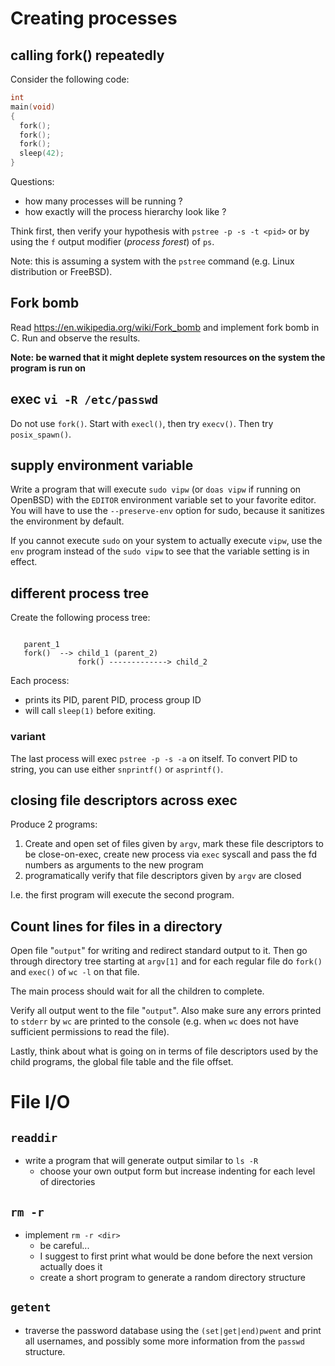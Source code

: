 # Creating processes

## calling fork() repeatedly

Consider the following code:
```C
int
main(void)
{
  fork();
  fork();
  fork();
  sleep(42);
}
```

Questions:
  - how many processes will be running ?
  - how exactly will the process hierarchy look like ?

Think first, then verify your hypothesis with `pstree -p -s -t <pid>` or by using the `f` output modifier (*process forest*) of `ps`.

Note: this is assuming a system with the `pstree` command (e.g. Linux distribution or FreeBSD).

## Fork bomb

Read https://en.wikipedia.org/wiki/Fork_bomb and implement fork bomb in C.
Run and observe the results.

**Note: be warned that it might deplete system resources on the system the program is run on**

## exec `vi -R /etc/passwd`

Do not use `fork()`. Start with `execl()`, then try `execv()`. Then try `posix_spawn()`.

## supply environment variable

Write a program that will execute `sudo vipw` (or `doas vipw` if running on OpenBSD)
with the `EDITOR` environment variable set to your favorite editor.
You will have to use the `--preserve-env` option for sudo, because it sanitizes the environment by default.

If you cannot execute `sudo` on your system to actually execute `vipw`, use the `env` program instead of the `sudo vipw` to see that the
variable setting is in effect.

## different process tree

Create the following process tree:

```

   parent_1
   fork()  --> child_1 (parent_2)
               fork() -------------> child_2

```

Each process:
  - prints its PID, parent PID, process group ID
  - will call `sleep(1)` before exiting.

### variant

The last process will exec `pstree -p -s -a` on itself. To convert PID to string, you can use
either `snprintf()` or `asprintf()`.

## closing file descriptors across exec

Produce 2 programs:
  1. Create and open set of files given by `argv`, mark these file descriptors to be close-on-exec, 
     create new process via `exec` syscall and pass the fd numbers as arguments to the new program
  3. programatically verify that file descriptors given by `argv` are closed

I.e. the first program will execute the second program.

## Count lines for files in a directory

Open file "`output`" for writing and redirect standard output to it. Then go through directory tree
starting at `argv[1]` and for each regular file do `fork()` and `exec()` of `wc -l` on that file.

The main process should wait for all the children to complete.

Verify all output went to the file "`output`". Also make sure any errors printed to `stderr`
by `wc` are printed to the console (e.g. when `wc` does not have sufficient permissions to read the file).

Lastly, think about what is going on in terms of file descriptors used by the child programs,
the global file table and the file offset.

# File I/O

## `readdir`

- write a program that will generate output similar to `ls -R`
	- choose your own output form but increase indenting for each level of
	  directories

## `rm -r`

- implement `rm -r <dir>`
  - be careful...
  - I suggest to first print what would be done before the next version actually does it
  - create a short program to generate a random directory structure
  
## `getent`

- traverse the password database using the `(set|get|end)pwent` and print all
  usernames, and possibly some more information from the `passwd` structure.

